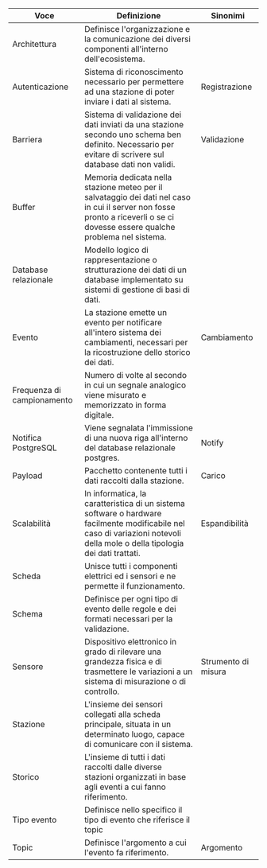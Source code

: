 Voce | Definizione | Sinonimi
-|-|-
Architettura | Definisce l'organizzazione e la comunicazione dei diversi componenti all'interno dell'ecosistema. |
Autenticazione | Sistema di riconoscimento necessario per permettere ad una stazione di poter inviare i dati al sistema. | Registrazione
Barriera | Sistema di validazione dei dati inviati da una stazione secondo uno schema ben definito. Necessario per evitare di scrivere sul database dati non validi. | Validazione
Buffer | Memoria dedicata nella stazione meteo per il salvataggio dei dati nel caso in cui il server non fosse pronto a riceverli o se ci dovesse essere qualche problema nel sistema. | 
Database relazionale |  Modello logico di rappresentazione o strutturazione dei dati di un database implementato su sistemi di gestione di basi di dati. |
Evento | La stazione emette un evento per notificare all'intero sistema dei cambiamenti, necessari per la ricostruzione dello storico dei dati. | Cambiamento
Frequenza di campionamento | Numero di volte al secondo in cui un segnale analogico viene misurato e memorizzato in forma digitale. |
Notifica PostgreSQL | Viene segnalata l'immissione di una nuova riga all'interno del database relazionale postgres. | Notify
Payload | Pacchetto contenente tutti i dati raccolti dalla stazione. | Carico 
Scalabilità | In informatica, la caratteristica di un sistema software o hardware facilmente modificabile nel caso di variazioni notevoli della mole o della tipologia dei dati trattati. | Espandibilità
Scheda | Unisce tutti i componenti elettrici ed i sensori e ne permette il funzionamento. | 
Schema | Definisce per ogni tipo di evento delle regole e dei formati necessari per la validazione. | 
Sensore | Dispositivo elettronico in grado di rilevare una grandezza fisica e di trasmettere le variazioni a un sistema di misurazione o di controllo. | Strumento di misura
Stazione | L'insieme dei sensori collegati alla scheda principale, situata in un determinato luogo, capace di comunicare con il sistema. | 
Storico | L'insieme di tutti i dati raccolti dalle diverse stazioni organizzati in base agli eventi a cui fanno riferimento. | 
Tipo evento | Definisce nello specifico il tipo di evento che riferisce il topic |
Topic | Definisce l'argomento a cui l'evento fa riferimento. | Argomento
